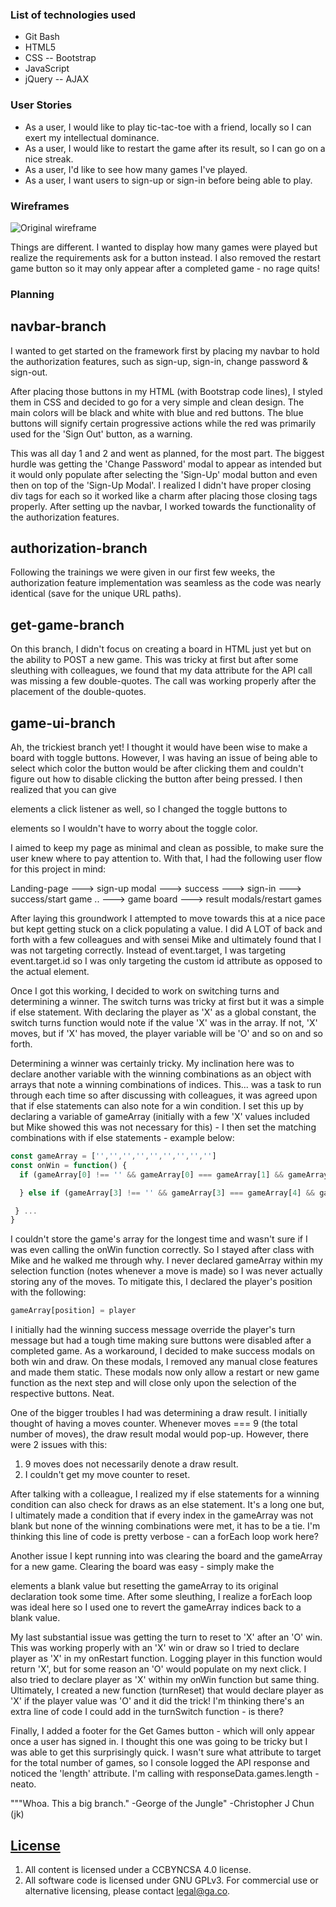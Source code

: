 ### List of technologies used

- Git Bash
- HTML5
- CSS
-- Bootstrap
- JavaScript
- jQuery
-- AJAX

### User Stories

* As a user, I would like to play tic-tac-toe with a friend, locally so I can exert my intellectual dominance.
* As a user, I would like to restart the game after its result, so I can go on a nice streak.
* As a user, I'd like to see how many games I've played.
* As a user, I want users to sign-up or sign-in before being able to play.

### Wireframes

![Original wireframe](https://imgur.com/sKcMeEn)

Things are different. I wanted to display how many games were played but realize
the requirements ask for a button instead. I also removed the restart game button
so it may only appear after a completed game - no rage quits!

### Planning

## navbar-branch

I wanted to get started on the framework first by placing my navbar to hold the
authorization features, such as sign-up, sign-in, change password & sign-out.

After placing those buttons in my HTML (with Bootstrap code lines), I styled
them in CSS and decided to go for a very simple and clean design. The main colors
will be black and white with blue and red buttons. The blue buttons will signify
certain progressive actions while the red was primarily used for the 'Sign Out'
button, as a warning.

This was all day 1 and 2 and went as planned, for the most part. The biggest
hurdle was getting the 'Change Password' modal to appear as intended but it would
only populate after selecting the 'Sign-Up' modal button and even then on top of
the 'Sign-Up Modal'. I realized I didn't have proper closing div tags for each
so it worked like a charm after placing those closing tags properly. After
setting up the navbar, I worked towards the functionality of the authorization
features.

## authorization-branch

Following the trainings we were given in our first few weeks, the authorization
feature implementation was seamless as the code was nearly identical (save for
the unique URL paths).

## get-game-branch

On this branch, I didn't focus on creating a board in HTML just yet but on the
ability to POST a new game. This was tricky at first but after some sleuthing
with colleagues, we found that my data attribute for the API call was missing
a few double-quotes. The call was working properly after the placement of the
double-quotes.

## game-ui-branch

Ah, the trickiest branch yet! I thought it would have been wise to make a board
with toggle buttons. However, I was having an issue of being able to select which
color the button would be after clicking them and couldn't figure out how to
disable clicking the button after being pressed. I then realized that you can
give <div> elements a click listener as well, so I changed the toggle buttons to
<div> elements so I wouldn't have to worry about the toggle color.

I aimed to keep my page as minimal and clean as possible, to make sure the user
knew where to pay attention to. With that, I had the following user flow for
this project in mind:

Landing-page ---> sign-up modal ---> success ---> sign-in ---> success/start game
.. ---> game board ---> result modals/restart games

After laying this groundwork I attempted to move towards this at a nice pace but
kept getting stuck on a click populating a value. I did A LOT of back and forth
with a few colleagues and with sensei Mike and ultimately found that I was not
targeting correctly. Instead of event.target, I was targeting event.target.id so
I was only targeting the custom id attribute as opposed to the actual element.

Once I got this working, I decided to work on switching turns and determining a
winner. The switch turns was tricky at first but it was a simple if else
statement. With declaring the player as 'X' as a global constant, the switch
turns function would note if the value 'X' was in the array. If not, 'X' moves,
but if 'X' has moved, the player variable will be 'O' and so on and so forth.

Determining a winner was certainly tricky. My inclination here was to declare
another variable with the winning combinations as an object with arrays that
note a winning combinations of indices. This... was a task to run through each
time so after discussing with colleagues, it was agreed upon that if else
statements can also note for a win condition. I set this up by declaring a
variable of gameArray (initially with a few 'X' values included but Mike showed
this was not necessary for this) - I then set the matching combinations with if
else statements - example below:

```js
const gameArray = ['','','','','','','','','']
const onWin = function() {
  if (gameArray[0] !== '' && gameArray[0] === gameArray[1] && gameArray[0] === gameArray[2]) {

  } else if (gameArray[3] !== '' && gameArray[3] === gameArray[4] && gameArray[3] === gameArray[5]) {

 } ...
}
```

I couldn't store the game's array for the longest time and wasn't sure if I was
even calling the onWin function correctly. So I stayed after class with Mike and
he walked me through why. I never declared gameArray within my selection function
(notes whenever a move is made) so I was never actually storing any of the moves.
To mitigate this, I declared the player's position with the following:

```js
gameArray[position] = player
```

I initially had the winning success message override the player's turn message
but had a tough time making sure buttons were disabled after a completed game.
As a workaround, I decided to make success modals on both win and draw. On these
modals, I removed any manual close features and made them static. These modals
now only allow a restart or new game function as the next step and will close
only upon the selection of the respective buttons. Neat.

One of the bigger troubles I had was determining a draw result. I initially
thought of having a moves counter. Whenever moves === 9 (the total number of
moves), the draw result modal would pop-up. However, there were 2 issues with
this:

1. 9 moves does not necessarily denote a draw result.
2. I couldn't get my move counter to reset.

After talking with a colleague, I realized my if else statements for a winning
condition can also check for draws as an else statement. It's a long one but, I
ultimately made a condition that if every index in the gameArray was not blank
but none of the winning combinations were met, it has to be a tie. I'm thinking
this line of code is pretty verbose - can a forEach loop work here?

Another issue I kept running into was clearing the board and the
gameArray for a new game. Clearing the board was easy - simply make the <div>
elements a blank value but resetting the gameArray to its original declaration
took some time. After some sleuthing, I realize a forEach loop was ideal here so
I used one to revert the gameArray indices back to a blank value.

My last substantial issue was getting the turn to reset to 'X' after an
'O' win. This was working properly with an 'X' win or draw so I tried to declare
player as 'X' in my onRestart function. Logging player in this function would
return 'X', but for some reason an 'O' would populate on my next click. I also
tried to declare player as 'X' within my onWin function but same thing.
Ultimately, I created a new function (turnReset) that would declare player as
'X' if the player value was 'O' and it did the trick! I'm thinking there's an
extra line of code I could add in the turnSwitch function - is there?

Finally, I added a footer for the Get Games button - which will only appear once
a user has signed in. I thought this one was going to be tricky but I was able
to get this surprisingly quick. I wasn't sure what attribute to target for the
total number of games, so I console logged the API response and noticed the
'length' attribute. I'm calling with responseData.games.length - neato.

"""Whoa. This a big branch." -George of the Jungle" -Christopher J Chun (jk)



## [License](LICENSE)

1. All content is licensed under a CC­BY­NC­SA 4.0 license.
1. All software code is licensed under GNU GPLv3. For commercial use or
    alternative licensing, please contact legal@ga.co.
